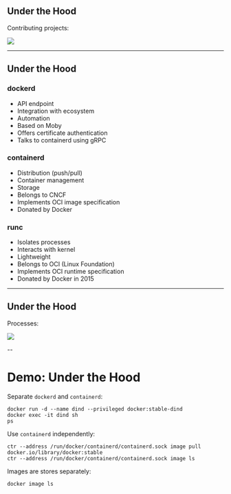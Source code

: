 ## Under the Hood

Contributing projects:

![](020_advanced/000_architecture/dockerd-moby-containerd-runc.svg) <!-- .element: style="display: block; margin-left: auto; margin-right: auto;" -->

---

<!-- .slide: class="two_column_list" -->

## Under the Hood

### dockerd

- API endpoint
- Integration with ecosystem
- Automation
- Based on Moby
- Offers certificate authentication
- Talks to containerd using gRPC

### containerd

- Distribution (push/pull)
- Container management
- Storage
- Belongs to CNCF
- Implements OCI image specification
- Donated by Docker

### runc

- Isolates processes
- Interacts with kernel
- Lightweight
- Belongs to OCI (Linux Foundation)
- Implements OCI runtime specification
- Donated by Docker in 2015

---

## Under the Hood

Processes:

![](020_advanced/000_architecture/containerd-shim.svg) <!-- .element: style="display: block; margin-left: auto; margin-right: auto;" -->

--

# Demo: Under the Hood

Separate `dockerd` and `containerd`:

```
docker run -d --name dind --privileged docker:stable-dind
docker exec -it dind sh
ps
```

Use `containerd` independently:

```
ctr --address /run/docker/containerd/containerd.sock image pull docker.io/library/docker:stable
ctr --address /run/docker/containerd/containerd.sock image ls
```

Images are stores separately:

```
docker image ls
```